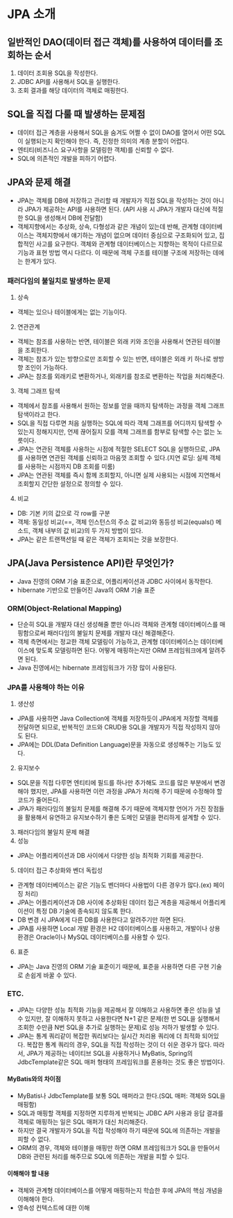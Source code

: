 ﻿# JPA 소개

## 일반적인 DAO(데이터 접근 객체)를 사용하여 데이터를 조회하는 순서
1. 데이터 조회용 SQL을 작성한다.
2. JDBC API를 사용해서 SQL을 실행한다.
3. 조회 결과를 해당 데이터의 객체로 매핑한다.

## SQL을 직접 다룰 때 발생하는 문제점
- 데이터 접근 계층을 사용해서 SQL을 숨겨도 어쩔 수 없이 DAO를 열어서 어떤 SQL이 실행되는지 확인해야 한다. 즉, 진정한 의미의 계층 분할이 어렵다.
- 엔티티(비즈니스 요구사항을 모델링한 객체)를 신뢰할 수 없다.
- SQL에 의존적인 개발을 피하기 어렵다.

## JPA와 문제 해결
- JPA는 객체를 DB에 저장하고 관리할 때 개발자가 직접 SQL을 작성하는 것이 아니라 JPA가 제공하는 API를 사용하면 된다. (API 사용 시 JPA가 개발자 대신에 적절한 SQL을 생성해서 DB에 전달함)
- 객체지향에서는 추상화, 상속, 다형성과 같은 개념이 있는데 반해, 관계형 데이터베이스는 객체지향에서 얘기하는 개념이 없으며 데이터 중심으로 구조화되어 있고, 집합적인 사고를 요구한다. 객체와 관계형 데이터베이스는 지향하는 목적이 다르므로 기능과 표현 방법 역시 다르다. 이 때문에 객체 구조를 테이블 구조에 저장하는 데에는 한계가 있다.

### 패러다임의 불일치로 발생하는 문제
1. 상속
- 객체는 있으나 테이블에게는 없는 기능이다.
2. 연관관계
- 객체는 참조를 사용하는 반면, 테이블은 외래 키와 조인을 사용해서 연관된 테이블을 조회한다.
- 객체는 참조가 있는 방향으로만 조회할 수 있는 반면, 테이블은 외래 키 하나로 쌍방향 조인이 가능하다.
- JPA는 참조를 외래키로 변환하거나, 외래키를 참조로 변환하는 작업을 처리해준다.
3. 객체 그래프 탐색
- 객체에서 참조를 사용해서 원하는 정보를 얻을 때까지 탐색하는 과정을 객체 그래프 탐색이라고 한다.
- SQL을 직접 다루면 처음 실행하는 SQL에 따라 객체 그래프를 어디까지 탐색할 수 있는지 정해지지만, 언제 끊어질지 모를 객체 그래프를 함부로 탐색할 수는 없는 노릇이다.
- JPA는 연관된 객체를 사용하는 시점에 적절한 SELECT SQL을 실행하므로, JPA를 사용하면 연관된 객체를 신뢰하고 마음껏 조회할 수 있다.(지연 로딩: 실제 객체를 사용하는 시점까지 DB 조회를 미룸)
- JPA는 연관된 객체를 즉시 함께 조회할지, 아니면 실제 사용되는 시점에 지연해서 조회할지 간단한 설정으로 정의할 수 있다.
4. 비교
- DB: 기본 키의 값으로 각 row를 구분
- 객체: 동일성 비교(==, 객체 인스턴스의 주소 값 비교)와 동등성 비교(equals() 메소드, 객체 내부의 값 비교)의 두 가지 방법이 있다.
- JPA는 같은 트랜잭션일 때 같은 객체가 조회되는 것을 보장한다.


## JPA(Java Persistence API)란 무엇인가?
- Java 진영의 ORM 기술 표준으로, 어플리케이션과 JDBC 사이에서 동작한다.
- hibernate 기반으로 만들어진 Java의 ORM 기술 표준

### ORM(Object-Relational Mapping)
- 단순히 SQL을 개발자 대신 생성해줄 뿐만 아니라 객체와 관계형 데이터베이스를 매핑함으로써 패러다임의 불일치 문제를 개발자 대신 해결해준다.
- 객체 측면에서는 정교한 객체 모델링이 가능하고, 관계형 데이터베이스는 데이터베이스에 맞도록 모델링하면 된다. 어떻게 매핑하는지만 ORM 프레임워크에게 알려주면 된다.
- Java 진영에서는 hibernate 프레임워크가 가장 많이 사용된다.

### JPA를 사용해야 하는 이유
1. 생산성
- JPA를 사용하면 Java Collection에 객체를 저장하듯이 JPA에게 저장할 객체를 전달하면 되므로, 반복적인 코드와 CRUD용 SQL을 개발자가 직접 작성하지 않아도 된다.
- JPA에는 DDL(Data Definition Language)문을 자동으로 생성해주는 기능도 있다.
2. 유지보수
- SQL문을 직접 다루면 엔티티에 필드를 하나만 추가해도 코드를 많은 부분에서 변경해야 했지만, JPA를 사용하면 이런 과정을 JPA가 처리해 주기 때문에 수정해야 할 코드가 줄어든다.
- JPA가 패러다임의 불일치 문제를 해결해 주기 때문에 객체지향 언어가 가진 장점들을 활용해서 유연하고 유지보수하기 좋은 도메인 모델을 편리하게 설계할 수 있다.
3. 패러다임의 불일치 문제 해결
4. 성능
- JPA는 어플리케이션과 DB 사이에서 다양한 성능 최적화 기회를 제공한다.
5. 데이터 접근 추상화와 벤더 독립성
- 관계형 데이터베이스는 같은 기능도 벤더마다 사용법이 다른 경우가 많다.(ex) 페이징 처리)
- JPA는 어플리케이션과 DB 사이에 추상화된 데이터 접근 계층을 제공해서 어플리케이션이 특정 DB 기술에 종속되지 않도록 한다.
- DB 변경 시 JPA에게 다른 DB를 사용한다고 알려주기만 하면 된다.
- JPA를 사용하면 Local 개발 환경은 H2 데이터베이스를 사용하고, 개발이나 상용 환경은 Oracle이나 MySQL 데이터베이스를 사용할 수 있다.
6. 표준
- JPA는 Java 진영의 ORM 기술 표준이기 때문에, 표준을 사용하면 다른 구현 기술로 손쉽게 바꿀 수 있다.

### ETC.
- JPA는 다양한 성능 최적화 기능을 제공해서 잘 이해하고 사용하면 좋은 성능을 낼 수 있지만, 잘 이해하지 못하고 사용한다면 N+1 같은 문제(한 번 SQL을 실행해서 조회한 수만큼 N번 SQL을 추가로 실행하는 문제)로 성능 저하가 발생할 수 있다.
- JPA는 통계 쿼리같이 복잡한 쿼리보다는 실시간 처리용 쿼리에 더 최적화 되어있다. 복잡한 통계 쿼리의 경우, SQL을 직접 작성하는 것이 더 쉬운 경우가 많다. 따라서, JPA가 제공하는 네이티브 SQL을 사용하거나 MyBatis, Spring의 JdbcTemplate같은 SQL 매퍼 형태의 프레임워크를 혼용하는 것도 좋은 방법이다.
#### MyBatis와의 차이점
- MyBatis나 JdbcTemplate를 보통 SQL 매퍼라고 한다.(SQL 매퍼: 객체와 SQL을 매핑함)  
- SQL과 매핑할 객체를 지정하면 지루하게 반복되는 JDBC API 사용과 응답 결과를 객체로 매핑하는 일은 SQL 매퍼가 대신 처리해준다.
- 하지만 결국 개발자가 SQL을 직접 작성해야 하기 때문에 SQL에 의존하는 개발을 피할 수 없다.
- ORM의 경우, 객체와 테이블을 매핑만 하면 ORM 프레임워크가 SQL을 만들어서 DB와 관련된 처리를 해주므로 SQL에 의존하는 개발을 피할 수 있다.
#### 이해해야 할 내용
- 객체와 관계형 데이터베이스를 어떻게 매핑하는지 학습한 후에 JPA의 핵심 개념을 이해해야 한다.
- 영속성 컨텍스트에 대한 이해